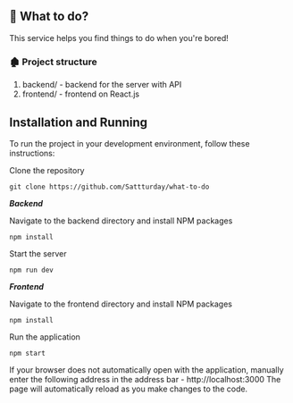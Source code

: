 ## 🧩 What to do?

This service helps you find things to do when you're bored!

### 🏚️ Project structure

1. backend/ - backend for the server with API
2. frontend/ - frontend on React.js

## Installation and Running

To run the project in your development environment, follow these instructions:

Clone the repository

```
git clone https://github.com/Sattturday/what-to-do
```

**_Backend_**

Navigate to the backend directory and install NPM packages

```
npm install
```

Start the server

```
npm run dev
```

**_Frontend_**

Navigate to the frontend directory and install NPM packages

```
npm install
```

Run the application

```
npm start
```

If your browser does not automatically open with the application, manually enter the following address in the address bar - http://localhost:3000
The page will automatically reload as you make changes to the code.
